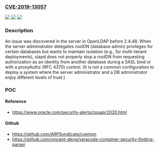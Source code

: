 ### [CVE-2019-13057](https://cve.mitre.org/cgi-bin/cvename.cgi?name=CVE-2019-13057)
![](https://img.shields.io/static/v1?label=Product&message=n%2Fa&color=blue)
![](https://img.shields.io/static/v1?label=Version&message=n%2Fa&color=blue)
![](https://img.shields.io/static/v1?label=Vulnerability&message=n%2Fa&color=brighgreen)

### Description

An issue was discovered in the server in OpenLDAP before 2.4.48. When the server administrator delegates rootDN (database admin) privileges for certain databases but wants to maintain isolation (e.g., for multi-tenant deployments), slapd does not properly stop a rootDN from requesting authorization as an identity from another database during a SASL bind or with a proxyAuthz (RFC 4370) control. (It is not a common configuration to deploy a system where the server administrator and a DB administrator enjoy different levels of trust.)

### POC

#### Reference
- https://www.oracle.com/security-alerts/cpuapr2020.html

#### Github
- https://github.com/ARPSyndicate/cvemon
- https://github.com/vincent-deng/veracode-container-security-finding-parser

